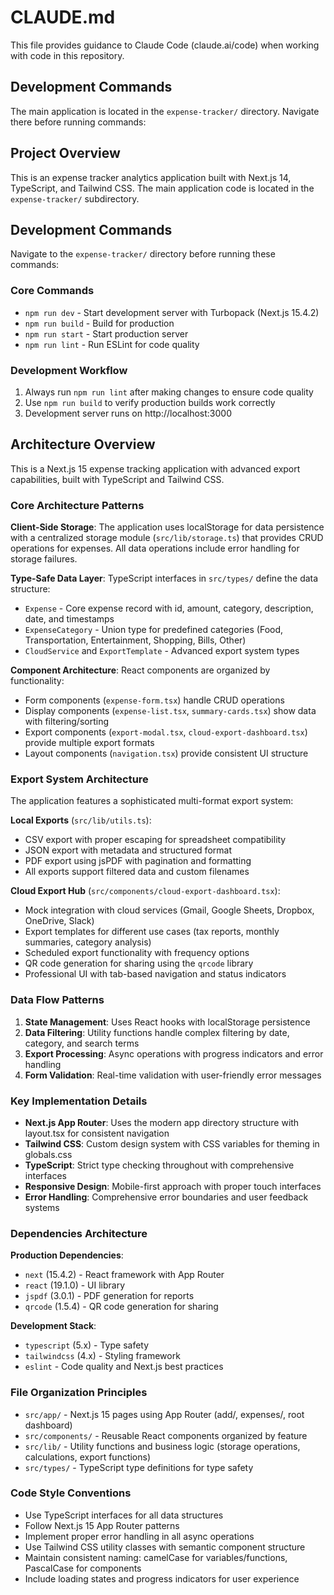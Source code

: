 # CLAUDE.md

This file provides guidance to Claude Code (claude.ai/code) when working with code in this repository.

## Development Commands

The main application is located in the `expense-tracker/` directory. Navigate there before running commands:
## Project Overview

This is an expense tracker analytics application built with Next.js 14, TypeScript, and Tailwind CSS. The main application code is located in the `expense-tracker/` subdirectory.

## Development Commands

Navigate to the `expense-tracker/` directory before running these commands:
### Core Commands
- `npm run dev` - Start development server with Turbopack (Next.js 15.4.2)
- `npm run build` - Build for production 
- `npm run start` - Start production server
- `npm run lint` - Run ESLint for code quality

### Development Workflow
1. Always run `npm run lint` after making changes to ensure code quality
2. Use `npm run build` to verify production builds work correctly
3. Development server runs on http://localhost:3000

## Architecture Overview

This is a Next.js 15 expense tracking application with advanced export capabilities, built with TypeScript and Tailwind CSS.

### Core Architecture Patterns

**Client-Side Storage**: The application uses localStorage for data persistence with a centralized storage module (`src/lib/storage.ts`) that provides CRUD operations for expenses. All data operations include error handling for storage failures.

**Type-Safe Data Layer**: TypeScript interfaces in `src/types/` define the data structure:
- `Expense` - Core expense record with id, amount, category, description, date, and timestamps
- `ExpenseCategory` - Union type for predefined categories (Food, Transportation, Entertainment, Shopping, Bills, Other)
- `CloudService` and `ExportTemplate` - Advanced export system types

**Component Architecture**: React components are organized by functionality:
- Form components (`expense-form.tsx`) handle CRUD operations
- Display components (`expense-list.tsx`, `summary-cards.tsx`) show data with filtering/sorting
- Export components (`export-modal.tsx`, `cloud-export-dashboard.tsx`) provide multiple export formats
- Layout components (`navigation.tsx`) provide consistent UI structure

### Export System Architecture

The application features a sophisticated multi-format export system:

**Local Exports** (`src/lib/utils.ts`):
- CSV export with proper escaping for spreadsheet compatibility
- JSON export with metadata and structured format
- PDF export using jsPDF with pagination and formatting
- All exports support filtered data and custom filenames

**Cloud Export Hub** (`src/components/cloud-export-dashboard.tsx`):
- Mock integration with cloud services (Gmail, Google Sheets, Dropbox, OneDrive, Slack)
- Export templates for different use cases (tax reports, monthly summaries, category analysis)
- Scheduled export functionality with frequency options
- QR code generation for sharing using the `qrcode` library
- Professional UI with tab-based navigation and status indicators

### Data Flow Patterns

1. **State Management**: Uses React hooks with localStorage persistence
2. **Data Filtering**: Utility functions handle complex filtering by date, category, and search terms
3. **Export Processing**: Async operations with progress indicators and error handling
4. **Form Validation**: Real-time validation with user-friendly error messages

### Key Implementation Details

- **Next.js App Router**: Uses the modern app directory structure with layout.tsx for consistent navigation
- **Tailwind CSS**: Custom design system with CSS variables for theming in globals.css
- **TypeScript**: Strict type checking throughout with comprehensive interfaces
- **Responsive Design**: Mobile-first approach with proper touch interfaces
- **Error Handling**: Comprehensive error boundaries and user feedback systems

### Dependencies Architecture

**Production Dependencies**:
- `next` (15.4.2) - React framework with App Router
- `react` (19.1.0) - UI library  
- `jspdf` (3.0.1) - PDF generation for reports
- `qrcode` (1.5.4) - QR code generation for sharing

**Development Stack**:
- `typescript` (5.x) - Type safety
- `tailwindcss` (4.x) - Styling framework
- `eslint` - Code quality and Next.js best practices

### File Organization Principles

- `src/app/` - Next.js 15 pages using App Router (add/, expenses/, root dashboard)
- `src/components/` - Reusable React components organized by feature
- `src/lib/` - Utility functions and business logic (storage operations, calculations, export functions)
- `src/types/` - TypeScript type definitions for type safety

### Code Style Conventions

- Use TypeScript interfaces for all data structures
- Follow Next.js 15 App Router patterns
- Implement proper error handling in all async operations
- Use Tailwind CSS utility classes with semantic component structure
- Maintain consistent naming: camelCase for variables/functions, PascalCase for components
- Include loading states and progress indicators for user experience
